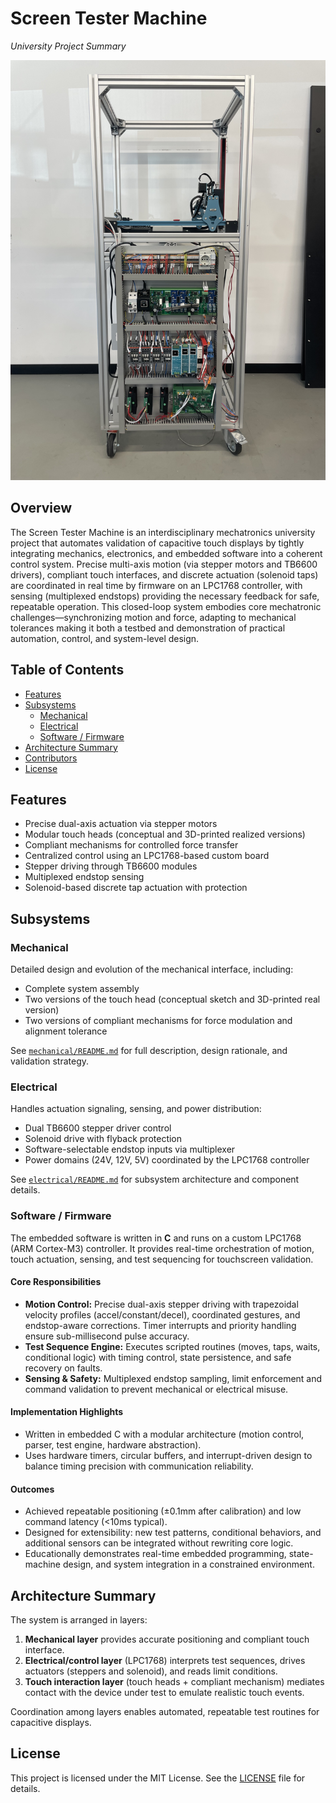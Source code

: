 # Screen Tester Machine  
*University Project Summary*

![System overview: Electrical subsystem with TB6600 drivers and LPC1768 control board.](electrical/images/IMG_3673.jpeg)

## Overview

The Screen Tester Machine is an interdisciplinary mechatronics university project that automates validation of capacitive touch displays by tightly integrating mechanics, electronics, and embedded software into a coherent control system. Precise multi-axis motion (via stepper motors and TB6600 drivers), compliant touch interfaces, and discrete actuation (solenoid taps) are coordinated in real time by firmware on an LPC1768 controller, with sensing (multiplexed endstops) providing the necessary feedback for safe, repeatable operation. This closed-loop system embodies core mechatronic challenges—synchronizing motion and force, adapting to mechanical tolerances making it both a testbed and demonstration of practical automation, control, and system-level design.


## Table of Contents

- [Features](#features)  
- [Subsystems](#subsystems)  
  - [Mechanical](#mechanical)  
  - [Electrical](#electrical)  
  - [Software / Firmware](#software--firmware)  
- [Architecture Summary](#architecture-summary)  
- [Contributors](#contributors)  
- [License](#license)  

## Features

- Precise dual-axis actuation via stepper motors  
- Modular touch heads (conceptual and 3D-printed realized versions)  
- Compliant mechanisms for controlled force transfer  
- Centralized control using an LPC1768-based custom board  
- Stepper driving through TB6600 modules  
- Multiplexed endstop sensing  
- Solenoid-based discrete tap actuation with protection  

## Subsystems

### Mechanical

Detailed design and evolution of the mechanical interface, including:  
- Complete system assembly  
- Two versions of the touch head (conceptual sketch and 3D-printed real version)  
- Two versions of compliant mechanisms for force modulation and alignment tolerance  

See [`mechanical/README.md`](mechanical/README.md) for full description, design rationale, and validation strategy.

### Electrical

Handles actuation signaling, sensing, and power distribution:  
- Dual TB6600 stepper driver control  
- Solenoid drive with flyback protection  
- Software-selectable endstop inputs via multiplexer  
- Power domains (24V, 12V, 5V) coordinated by the LPC1768 controller  

See [`electrical/README.md`](electrical/README.md) for subsystem architecture and component details.

### Software / Firmware

The embedded software is written in **C** and runs on a custom LPC1768 (ARM Cortex-M3) controller. It provides real-time orchestration of motion, touch actuation, sensing, and test sequencing for touchscreen validation.

#### Core Responsibilities
- **Motion Control:** Precise dual-axis stepper driving with trapezoidal velocity profiles (accel/constant/decel), coordinated gestures, and endstop-aware corrections. Timer interrupts and priority handling ensure sub-millisecond pulse accuracy.  
- **Test Sequence Engine:** Executes scripted routines (moves, taps, waits, conditional logic) with timing control, state persistence, and safe recovery on faults.  
- **Sensing & Safety:** Multiplexed endstop sampling, limit enforcement and command validation to prevent mechanical or electrical misuse.  

#### Implementation Highlights
- Written in embedded C with a modular architecture (motion control, parser, test engine, hardware abstraction).  
- Uses hardware timers, circular buffers, and interrupt-driven design to balance timing precision with communication reliability.  

#### Outcomes
- Achieved repeatable positioning (±0.1mm after calibration) and low command latency (<10ms typical).  
- Designed for extensibility: new test patterns, conditional behaviors, and additional sensors can be integrated without rewriting core logic.  
- Educationally demonstrates real-time embedded programming, state-machine design, and system integration in a constrained environment.


## Architecture Summary

The system is arranged in layers:

1. **Mechanical layer** provides accurate positioning and compliant touch interface.  
2. **Electrical/control layer** (LPC1768) interprets test sequences, drives actuators (steppers and solenoid), and reads limit conditions.  
3. **Touch interaction layer** (touch heads + compliant mechanism) mediates contact with the device under test to emulate realistic touch events.  

Coordination among layers enables automated, repeatable test routines for capacitive displays.

## License

This project is licensed under the MIT License. See the [LICENSE](./LICENSE) file for details.

